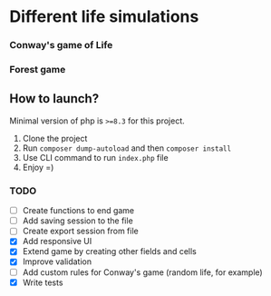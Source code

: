 # Different life simulations

### Conway's game of Life
### Forest game

## How to launch?
Minimal version of php is `>=8.3` for this project.

1. Clone the project
2. Run `composer dump-autoload` and then `composer install`
3. Use CLI command to run `index.php` file
4. Enjoy =)

### TODO
- [ ] Create functions to end game
- [ ] Add saving session to the file
- [ ] Create export session from file
- [x] Add responsive UI
- [x] Extend game by creating other fields and cells
- [x] Improve validation
- [ ] Add custom rules for Conway's game (random life, for example)
- [x] Write tests
